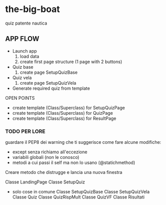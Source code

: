 # the-big-boat
quiz patente nautica

## APP FLOW
- Launch app 
   1. load data
   2. create first page structure (1 page with 2 buttons)
- Quiz base
   1. create page SetupQuizBase
- Quiz vela
   1. create page SetupQuizVela
- Generate required quiz from template


OPEN POINTS
- create template (Class/Superclass) for SetupQuizPage
- create template (Class/Superclass) for QuizPage
- create template (Class/Superclass) for ResultPage

### TODO PER LORE

guardare il PEP8 dei warning che ti suggerisce come fare alcune modifiche:
- except senza richiamo all'eccezione
- variabili globali (non le conosco)
- metodi a cui passi il self ma non lo usano (@statichmethod)


Creare metodo che distrugge e lancia una nuova finestra


Classe LandingPage
Classe SetupQuiz 
- solo cose in comune 
Classe SetupQuizBase
Classe SetupQuizVela
Classe Quiz
Classe QuizRispMult
Classe QuizVF
Classe Risultati